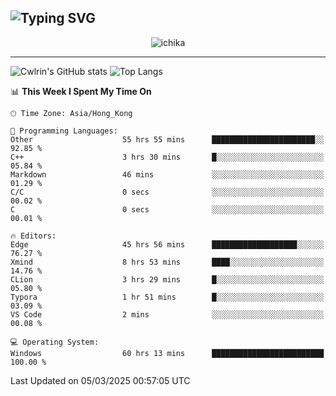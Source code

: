 ![Typing SVG](https://readme-typing-svg.demolab.com?font=Jost&size=24&pause=1000&color=7799EE&vCenter=true&multiline=true&random=false&width=435&height=100&lines=Hi+there;I'm+Sakurakouji+Nanaha;You+can+also+tell+me+Cwlrin%E2%98%86)
---
<p align="center">
  <img src="https://dlink.host/1drv/aHR0cHM6Ly8xZHJ2Lm1zL2kvYy9iZGU1MWU2MjVlZjhmY2M1L0VZa0hZVThWUnJGSHRIWVUxT1JwbVFjQllOU2t6cVNTVER0TXliYkNqOExhY1E_ZT10UUtFSkw.png" alt="ichika" border="0" />
</p>

---
![Cwlrin's GitHub stats](https://github-readme-stats.vercel.app/api?username=cwlrin&show_icons=true&theme=buefy)
![Top Langs](https://github-readme-stats.vercel.app/api/top-langs/?username=cwlrin&layout=compact&hide=html,css)

<!--START_SECTION:waka-->
📊 **This Week I Spent My Time On** 

```text
🕑︎ Time Zone: Asia/Hong_Kong

💬 Programming Languages: 
Other                    55 hrs 55 mins      ███████████████████████░░   92.85 % 
C++                      3 hrs 30 mins       █░░░░░░░░░░░░░░░░░░░░░░░░   05.84 % 
Markdown                 46 mins             ░░░░░░░░░░░░░░░░░░░░░░░░░   01.29 % 
C/C                      0 secs              ░░░░░░░░░░░░░░░░░░░░░░░░░   00.02 % 
C                        0 secs              ░░░░░░░░░░░░░░░░░░░░░░░░░   00.01 % 

🔥 Editors: 
Edge                     45 hrs 56 mins      ███████████████████░░░░░░   76.27 % 
Xmind                    8 hrs 53 mins       ████░░░░░░░░░░░░░░░░░░░░░   14.76 % 
CLion                    3 hrs 29 mins       █░░░░░░░░░░░░░░░░░░░░░░░░   05.80 % 
Typora                   1 hr 51 mins        █░░░░░░░░░░░░░░░░░░░░░░░░   03.09 % 
VS Code                  2 mins              ░░░░░░░░░░░░░░░░░░░░░░░░░   00.08 % 

💻 Operating System: 
Windows                  60 hrs 13 mins      █████████████████████████   100.00 % 
```


 Last Updated on 05/03/2025 00:57:05 UTC
<!--END_SECTION:waka-->
